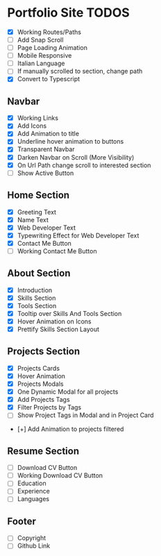 # Portfolio Site TODOS

- [x] Working Routes/Paths
- [ ] Add Snap Scroll
- [ ] Page Loading Animation
- [ ] Mobile Responsive
- [ ] Italian Language
- [ ] If manually scrolled to section, change path
- [x] Convert to Typescript

## Navbar

- [x] Working Links
- [x] Add Icons
- [x] Add Animation to title
- [x] Underline hover animation to buttons
- [x] Transparent Navbar
- [x] Darken  Navbar on  Scroll (More Visibility)
- [x] On Url Path change scroll to interested section
- [ ] Show Active  Button

## Home Section

- [x] Greeting Text
- [x] Name Text
- [x] Web Developer Text
- [x] Typewriting Effect for Web Developer Text
- [x] Contact Me Button
- [ ] Working Contact Me Button

## About Section

- [x] Introduction
- [x] Skills Section
- [x] Tools Section
- [x] Tooltip over Skills And Tools Section
- [x] Hover Animation on Icons
- [x] Prettify Skills Section Layout
  
## Projects Section

- [x] Projects Cards
- [x] Hover Animation
- [x] Projects  Modals
- [x] One Dynamic Modal for all projects
- [x] Add Projects Tags
- [x] Filter Projects by Tags
- [ ] Show Project Tags in Modal and in Project Card
- [+] Add Animation to projects filtered

## Resume  Section

- [ ] Download CV Button
- [ ] Working Download CV Button
- [ ] Education
- [ ] Experience
- [ ] Languages

## Footer

- [ ] Copyright
- [ ] Github Link

